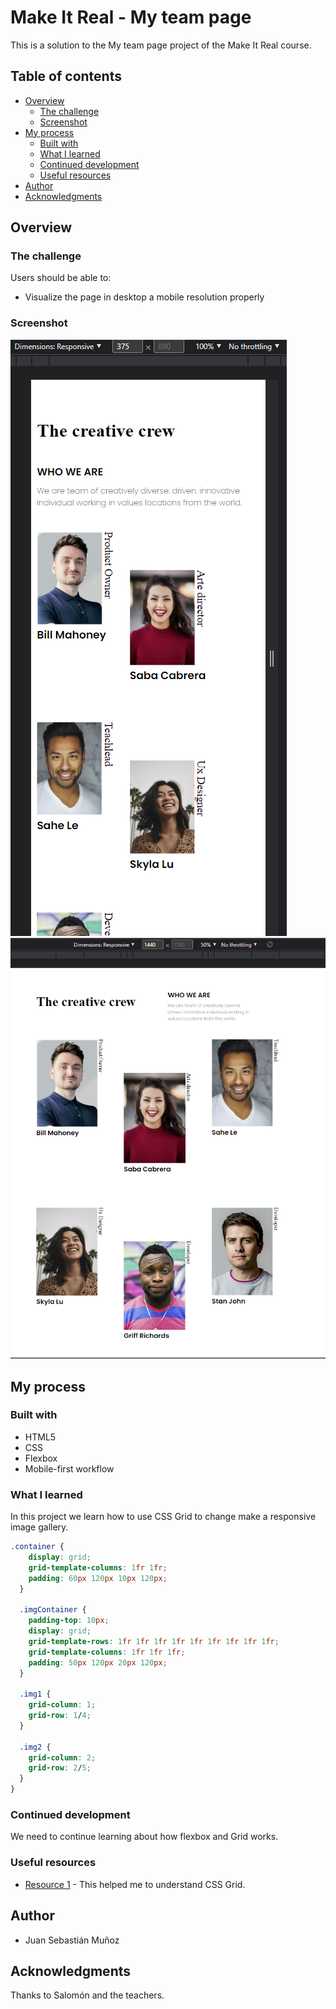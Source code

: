 # Make It Real - My team page

This is a solution to the My team page project of the Make It Real course.

## Table of contents

- [Overview](#overview)
  - [The challenge](#the-challenge)
  - [Screenshot](#screenshot)
- [My process](#my-process)
  - [Built with](#built-with)
  - [What I learned](#what-i-learned)
  - [Continued development](#continued-development)
  - [Useful resources](#useful-resources)
- [Author](#author)
- [Acknowledgments](#acknowledgments)


## Overview

### The challenge

Users should be able to:

- Visualize the page in desktop a mobile resolution properly

### Screenshot

![](./screenshots/mobile.png)
![](./screenshots/desktop.png)

## My process

### Built with

- HTML5
- CSS
- Flexbox
- Mobile-first workflow

### What I learned

In this project we learn how to use CSS Grid to change make a responsive image gallery.

```css
.container {
    display: grid;
    grid-template-columns: 1fr 1fr;
    padding: 60px 120px 10px 120px;
  }

  .imgContainer {
    padding-top: 10px;
    display: grid;
    grid-template-rows: 1fr 1fr 1fr 1fr 1fr 1fr 1fr 1fr 1fr;
    grid-template-columns: 1fr 1fr 1fr;
    padding: 50px 120px 20px 120px;
  }

  .img1 {
    grid-column: 1;
    grid-row: 1/4;
  }

  .img2 {
    grid-column: 2;
    grid-row: 2/5;
  }
}
```


### Continued development

We need to continue learning about how flexbox and Grid works.

### Useful resources

- [Resource 1](https://developer.mozilla.org/en-US/docs/Web/CSS/CSS_Grid_Layout) - This helped me to understand CSS Grid.

## Author

- Juan Sebastián Muñoz


## Acknowledgments

Thanks to Salomón and the teachers.
